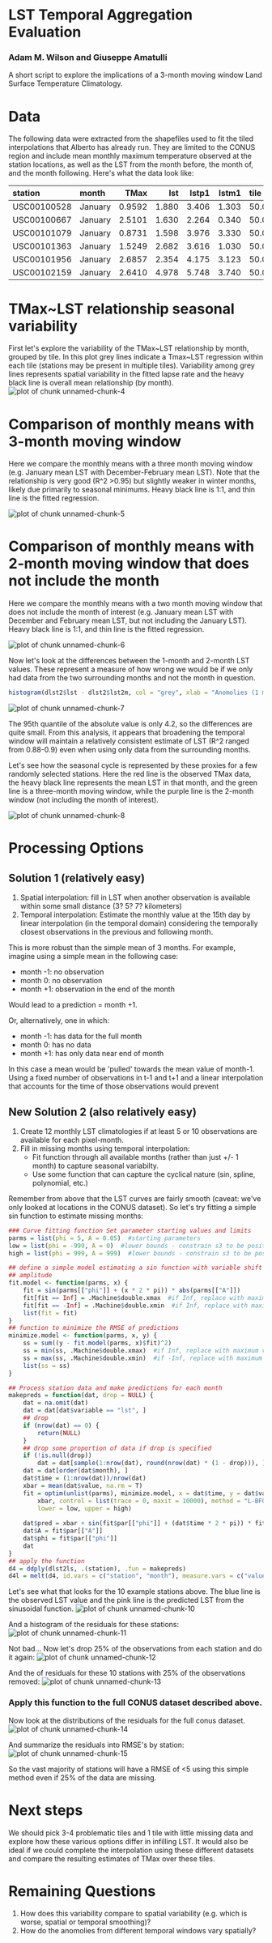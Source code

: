 
LST Temporal Aggregation Evaluation
====



### Adam M. Wilson and Giuseppe Amatulli

A short script to explore the implications of a 3-month moving window Land Surface Temperature Climatology.




# Data
The following data were extracted from the shapefiles used to fit the tiled interpolations that Alberto has already run. They are limited to the CONUS region and include mean monthly maximum temperature observed at the station locations, as well as the LST from the month before, the month of, and the month following.  Here's what the data look like:

|station      |month    |    TMax|    lst|  lstp1|  lstm1|tile         |
|:------------|:--------|-------:|------:|------:|------:|:------------|
|USC00100528  |January  |  0.9592|  1.880|  3.406|  1.303|50.0_-115.0  |
|USC00100667  |January  |  2.5101|  1.630|  2.264|  0.340|50.0_-115.0  |
|USC00101079  |January  |  0.8731|  1.598|  3.976|  3.330|50.0_-115.0  |
|USC00101363  |January  |  1.5249|  2.682|  3.616|  1.030|50.0_-115.0  |
|USC00101956  |January  |  2.6857|  2.354|  4.175|  3.123|50.0_-115.0  |
|USC00102159  |January  |  2.6410|  4.978|  5.748|  3.740|50.0_-115.0  |



# TMax~LST relationship seasonal variability 

First let's explore the variability of the TMax~LST relationship by month, grouped by tile.  In this plot grey lines indicate a Tmax~LST regression within each tile (stations may be present in multiple tiles). Variability among grey lines represents spatial variability in the fitted lapse rate and the heavy black line is overall mean relationship (by month).
![plot of chunk unnamed-chunk-4](http://i.imgur.com/RZbujnI.png) 



# Comparison of monthly means with 3-month moving window
Here we compare the monthly means with a three month moving window (e.g. January mean LST with December-February mean LST).  Note that the relationship is very good (R^2 >0.95) but slightly weaker in winter months, likely due primarily to seasonal minimums.  Heavy black line is 1:1, and thin line is the fitted regression.

![plot of chunk unnamed-chunk-5](http://i.imgur.com/aAmbMaz.png) 


# Comparison of monthly means with 2-month moving window that does not include the month
Here we compare the monthly means with a two month moving window that does not include the month of interest (e.g. January mean LST with December and February mean LST, but not including the January LST).  Heavy black line is 1:1, and thin line is the fitted regression.

![plot of chunk unnamed-chunk-6](http://i.imgur.com/AeJ0AFq.png) 


Now let's look at the differences between the 1-month and 2-month LST values.  These represent a measure of how wrong we would be if we only had data from the two surrounding months and not the month in question.  


```r
histogram(dlst2$lst - dlst2$lst2m, col = "grey", xlab = "Anomolies (1 month - 2 month means)")
```

![plot of chunk unnamed-chunk-7](http://i.imgur.com/qIlsdWo.png) 

The 95th quantile of the absolute value is only 4.2, so the differences are quite small. From this analysis, it appears that broadening the temporal window will maintain a relatively consistent estimate of LST (R^2 ranged from 0.88-0.9) even when using only data from the surrounding months.

Let's see how the seasonal cycle is represented by these proxies for a few randomly selected stations.  Here the red line is the observed TMax data, the heavy black line represents the mean LST in that month, and the green line is a three-month moving window, while the purple line is the 2-month window (not including the month of interest).




![plot of chunk unnamed-chunk-8](http://i.imgur.com/Ve0mC1C.png) 


# Processing Options

## Solution 1 (relatively easy)

1. Spatial interpolation: fill in LST when another observation is available within  some small distance (3? 5? 7? kilometers)
2. Temporal interpolation: Estimate the monthly value at the 15th day by linear interpolation (in the temporal domain) considering the temporally closest observations in the previous and following month.

This is more robust than the simple mean of 3 months.  For example, imagine using a simple mean in the following case:  
* month -1: no observation 
* month  0: no observation                                     
* month +1: observation in the end of the month

Would lead to a prediction = month +1.

Or, alternatively, one in which:
* month -1: has data for the full month
* month 0: has no data
* month +1: has only data near end of month

In this case a mean would be 'pulled' towards the mean value of month-1.  Using a fixed number of observations in t-1 and t+1 and a linear interpolation that accounts for the time of those observations would prevent 

## New Solution 2 (also relatively easy)

1. Create 12 monthly LST climatologies if at least 5 or 10 observations are available for each pixel-month.
2. Fill in missing months using temporal interpolation:
   * Fit function through all available months (rather than just +/- 1 month) to capture seasonal variabilty.
   * Use some function that can capture the cyclical nature (sin, spline, polynomial, etc.)


Remember from above that the LST curves are fairly smooth (caveat: we've only looked at locations in the CONUS dataset).  So let's try fitting a simple sin function to estimate missing months:

```r
### Curve fitting function Set parameter starting values and limits
parms = list(phi = 5, A = 0.05)  #starting parameters
low = list(phi = -999, A = 0)  #lower bounds - constrain s3 to be positive 
high = list(phi = 999, A = 999)  #lower bounds - constrain s3 to be positive

## define a simple model estimating a sin function with variable shift and
## amplitude
fit.model <- function(parms, x) {
    fit = sin(parms[["phi"]] + (x * 2 * pi)) * abs(parms[["A"]])
    fit[fit == Inf] = .Machine$double.xmax  #if Inf, replace with maximum value
    fit[fit == -Inf] = .Machine$double.xmin  #if Inf, replace with maximum value
    list(fit = fit)
}
## function to minimize the RMSE of predictions
minimize.model <- function(parms, x, y) {
    ss = sum((y - fit.model(parms, x)$fit)^2)
    ss = min(ss, .Machine$double.xmax)  #if Inf, replace with maximum value
    ss = max(ss, .Machine$double.xmin)  #if -Inf, replace with maximum value
    list(ss = ss)
}

## Process station data and make predictions for each month
makepreds = function(dat, drop = NULL) {
    dat = na.omit(dat)
    dat = dat[dat$variable == "lst", ]
    ## drop
    if (nrow(dat) == 0) {
        return(NULL)
    }
    ## drop some proportion of data if drop is specified
    if (!is.null(drop)) 
        dat = dat[sample(1:nrow(dat), round(nrow(dat) * (1 - drop))), ]
    dat = dat[order(dat$month), ]
    dat$time = (1:nrow(dat))/nrow(dat)
    xbar = mean(dat$value, na.rm = T)
    fit = optim(unlist(parms), minimize.model, x = dat$time, y = dat$value - 
        xbar, control = list(trace = 0, maxit = 10000), method = "L-BFGS-B", 
        lower = low, upper = high)
    
    dat$pred = xbar + sin(fit$par[["phi"]] + (dat$time * 2 * pi)) * fit$par[["A"]]
    dat$A = fit$par[["A"]]
    dat$phi = fit$par[["phi"]]
    dat
}
## apply the function
d4 = ddply(dlst2ls, .(station), .fun = makepreds)
d4l = melt(d4, id.vars = c("station", "month"), measure.vars = c("value", "pred"))
```


Let's see what that looks  for the 10 example stations above. The blue line is the observed LST value and the pink line is the predicted LST from the sinusoidal function.
![plot of chunk unnamed-chunk-10](http://i.imgur.com/oNteXlf.png) 

And a histogram of the residuals for these stations:
![plot of chunk unnamed-chunk-11](http://i.imgur.com/1z4IHQs.png) 


Not bad... Now let's drop 25% of the observations from each station and do it again:
![plot of chunk unnamed-chunk-12](http://i.imgur.com/6zkd5CB.png) 


And the  of residuals for these 10 stations with 25% of the observations removed:
![plot of chunk unnamed-chunk-13](http://i.imgur.com/c1Wyh9J.png) 


### Apply this function to the full CONUS dataset described above.
Now look at the distributions of the residuals for the full conus dataset.
![plot of chunk unnamed-chunk-14](http://i.imgur.com/od4iR2S.png) 

And summarize the residuals into RMSE's by station:
![plot of chunk unnamed-chunk-15](http://i.imgur.com/KIV2rBk.png) 

So the vast majority of stations will have a RMSE of <5 using this simple method even if 25% of the data are missing.

# Next steps  
We should pick 3-4 problematic tiles and 1 tile with little missing data and explore how these various options differ in infilling LST.  It would also be ideal if we could complete the interpolation using these different datasets and compare the resulting estimates of TMax over these tiles. 

#  Remaining Questions  

1. How does this variability compare to spatial variability (e.g. which is worse, spatial or temporal smoothing)?
2. How do the anomolies from different temporal windows vary spatially?  
